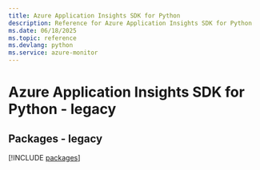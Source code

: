 ```yaml
---
title: Azure Application Insights SDK for Python
description: Reference for Azure Application Insights SDK for Python
ms.date: 06/18/2025
ms.topic: reference
ms.devlang: python
ms.service: azure-monitor
---
```

# Azure Application Insights SDK for Python - legacy
## Packages - legacy
[!INCLUDE [packages](application-insights-index.md)]